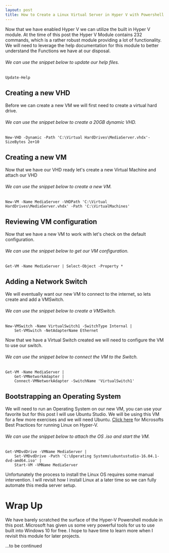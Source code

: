 ```yaml
---
layout: post
title: How to Create a Linux Virtual Server in Hyper V with Powershell
---
```


Now that we have enabled Hyper V we can utilize the built in Hyper V module. At the time of this post the Hyper V Module contains 232 commands, which is a rather robust module providing a lot of functionality. We will need to leverage the help documentation for this module to better understand the Functions we have at our disposal. 

###### We can use the snippet below to update our help files.

	Update-Help

## Creating a new VHD

Before we can create a new VM we will first need to create a virtual hard drive. 

###### We can use the snippet below to create a 20GB dynamic VHD.

	New-VHD -Dynamic -Path 'C:\Virtual HardDrives\MediaServer.vhdx'-SizeBytes 2e+10

## Creating a new VM

Now that we have our VHD ready let's create a new Virtual Machine and attach our VHD

###### We can use the snippet below to create a new VM. 

	New-VM -Name MediaServer -VHDPath 'C:\Virtual HardDrives\MediaServer.vhdx' -Path 'C:\VirtualMachines' 

## Reviewing VM configuration
Now that we have a new VM to work with let's check on the default configuration. 

###### We can use the snippet below to get our VM configuration.

	Get-VM -Name MediaServer | Select-Object -Property *  

## Adding a Network Switch

We will eventually want our new VM to connect to the internet, so lets create and add a VMSwitch. 

###### We can use the snippet below to create a VMSwitch.

	New-VMSwitch -Name VirtualSwitch1 -SwitchType Internal | 
		Set-VMSwitch -NetAdapterName Ethernet  

Now that we have a Virtual Switch created we will need to configure the VM to use our switch.

###### We can use the snippet below to connect the VM to the Switch.

	Get-VM -Name MediaServer | 
		Get-VMNetworkAdapter | 
		Connect-VMNetworkAdapter -SwitchName 'VirtualSwitch1'  

## Bootstrapping an Operating System

We will need to run an Operating System on our new VM, you can use your favorite but for this post I will use Ubuntu Studio. We will be using this VM for a few more exercises and we will need Ubuntu. [Click here](https://docs.microsoft.com/en-us/windows-server/virtualization/hyper-v/best-practices-for-running-linux-on-hyper-v) for Microsofts Best Practices for running Linux on Hyper-V.

###### We can use the snippet below to attach the OS .iso and start the VM.

	Get-VMDvdDrive -VMName MediaServer | 
		Set-VMDvdDrive -Path 'C:\Operating Systems\ubuntustudio-16.04.1-dvd-amd64.iso' |
		Start-VM -VMName MediaServer

Unfortunately the process to install the Linux OS requires some manual intervention. I will revisit how I install Linux	at a later time so we can fully automate this media server setup.

# Wrap Up 

We have barely scratched the surface of the Hyper-V Powershell module in this post. Microsoft has given us some very powerful tools for us to use built into Windows 10 for free. I hope to have time to learn more when I revisit this module for later projects.

...to be continued